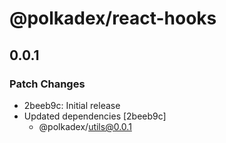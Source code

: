 # @polkadex/react-hooks

## 0.0.1

### Patch Changes

- 2beeb9c: Initial release
- Updated dependencies [2beeb9c]
  - @polkadex/utils@0.0.1
